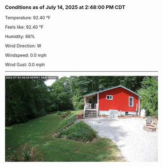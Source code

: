 ### Conditions as of July 14, 2025 at 2:48:00 PM CDT 

Temperature: 92.40 &deg;F

Feels like: 92.40 &deg;F

Humidity: 66%

Wind Direction: W

Windspeed: 0.0 mph

Wind Gust: 0.0 mph

---

<img src="./images/latest.jpeg"/>

